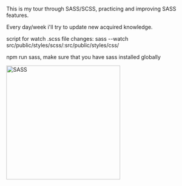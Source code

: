 This is my tour through SASS/SCSS, practicing and improving SASS features.

Every day/week i'll try to update new acquired knowledge.

script for watch .scss file changes: sass --watch src/public/styles/scss/:src/public/styles/css/

npm run sass,
make sure that you have sass installed globally

<a href="https://sass-lang.com/documentation" target="_blank"><img src="https://cdn.jsdelivr.net/gh/devicons/devicon/icons/sass/sass-original.svg" width="300" height="300" title="SASS" /></a>
